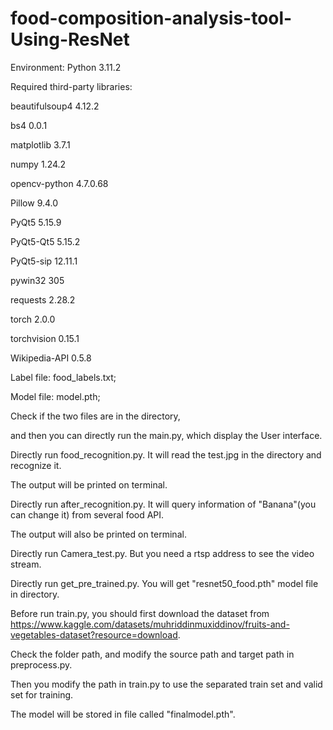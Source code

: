 # food-composition-analysis-tool-Using-ResNet

Environment: Python 3.11.2

Required third-party libraries:

beautifulsoup4           4.12.2

bs4                      0.0.1

matplotlib               3.7.1

numpy                    1.24.2

opencv-python            4.7.0.68

Pillow                   9.4.0

PyQt5                    5.15.9

PyQt5-Qt5                5.15.2

PyQt5-sip                12.11.1

pywin32                  305

requests                 2.28.2

torch                    2.0.0

torchvision              0.15.1

Wikipedia-API            0.5.8


Label file: food_labels.txt;

Model file: model.pth;

Check if the two files are in the directory,

and then you can directly run the main.py, which display the User interface.

Directly run food_recognition.py. It will read the test.jpg in the directory and recognize it. 

The output will be printed on terminal.

Directly run after_recognition.py. It will query information of "Banana"(you can change it) from several food API.

The output will also be printed on terminal.

Directly run Camera_test.py. But you need a rtsp address to see the video stream.

Directly run get_pre_trained.py. You will get "resnet50_food.pth" model file in directory.

Before run train.py, you should first download the dataset from https://www.kaggle.com/datasets/muhriddinmuxiddinov/fruits-and-vegetables-dataset?resource=download.

Check the folder path, and modify the source path and target path in preprocess.py.

Then you modify the path in train.py to use the separated train set and valid set for training.

The model will be stored in file called "finalmodel.pth". 
